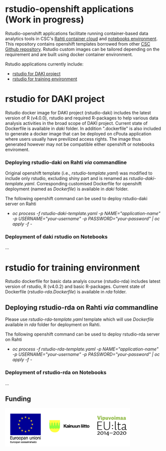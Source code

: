 # rstudio-openshift applications (Work in progress)

Rstudio-openshift applications facilitate running container-based data analytics tools in CSC's [Rahti container cloud](https://rahti.csc.fi/) and [notebooks environment](https://notebooks.csc.fi/). This repository contains openshift templates borrowed from other [CSC Github repository](https://github.com/CSCfi/rstudio-openshift). Rstudio custom images can be tailored depending on the requirement and are built using docker container environment.

Rstudio applications currently include:
- [rstudio for DAKI project](#rstudio-for-DAKI-project)
- [rstudio for training environment](#rstudio-for-training-environment) 

# rstudio for DAKI project

Rstudio docker image for DAKI project (rstudio-daki) includes the latest version of R (v4.0.0), rstudio and required R-packages to help various data analysis activities in the broad scope of DAKI project. Current state of Dockerfile is available in *daki* folder. In addition ".dockerfile" is also included to generate a docker image that can be deployed on cPouta application where users usually have previlized access rights. The image thus generated however may not be compatible either openshift or notebooks enviroment.

### Deploying rstudio-daki on Rahti *via* commandline
Original openshift template (i.e., *rstudio-template.yaml*) was modified to include only rstudio, excluding shiny part and is renamed as *rstudio-daki-template.yaml*. Corresponding customised Dockerfile for openshift deployment (named as *Dockerfile*) is available in *daki* folder.

The following openshift command can be used to deploy rstudio-daki server on Rahti

* *oc process -f rstudio-daki-template.yaml -p NAME="application-name" -p USERNAME="your-username" -p PASSWORD="your-password" | oc apply -f -*

### Deployment of daki rstudio on Notebooks
...

# rstudio for training environment 
Rstudio dockerfile for basic data analyis course (rstudio-rda) includes latest version of rstudio, R (v4.0.2) and basic R-packages. Current state of Dockerfile (*rstudio-rda.Dockerfile*) is available in *rda* folder.

## Deploying rstudio-rda on Rahti *via* commandline
Please use  *rstudio-rda-template.yaml* template which will use *Dockerfile* available in *rda* folder for deployment on Rahti.

The following openshift command can be used to deploy rstudio-rda server on Rahti

* *oc process -f rstudio-rda-template.yaml -p NAME="application-name" -p USERNAME="your-username" -p PASSWORD="your-password" | oc apply -f -*

### Deployment of rstudio-rda on Notebooks
...



## Funding

<img src="./Logos.png" width="80%">



